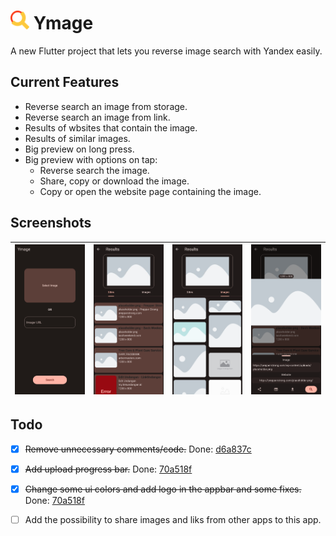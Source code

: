 # <img src="assets/logo.svg" width="30"> Ymage

A new Flutter project that lets you reverse image search with Yandex easily.

## Current Features
- Reverse search an image from storage.
- Reverse search an image from link.
- Results of wbsites that contain the image.
- Results of similar images.
- Big preview on long press.
- Big preview with options on tap:
    - Reverse search the image.
    - Share, copy or download the image.
    -  Copy or open the website page containing the image.


## Screenshots
|![](fastlane/metadata/android/en-US/images/phoneScreenshots/1.png)|![](fastlane/metadata/android/en-US/images/phoneScreenshots/2.png)|![](fastlane/metadata/android/en-US/images/phoneScreenshots/3.png)|![](fastlane/metadata/android/en-US/images/phoneScreenshots/4.png)|
|---|---|---|---|


## Todo

- [x]  ~~Remove unnecessary comments/code.~~ Done: [d6a837c](https://github.com/Blu-Tiger/ymage/commit/d6a837c424cfeead4ff1a28b1f674151560d79bc)

- [x] ~~Add upload progress bar.~~  Done: [70a518f](https://github.com/Blu-Tiger/ymage/commit/70a518f717d8c686b9df4b0cae36bfccd0a6c97b)

- [x] ~~Change some ui colors and add logo in the appbar and some fixes.~~  Done: [70a518f](https://github.com/Blu-Tiger/ymage/commit/70a518f717d8c686b9df4b0cae36bfccd0a6c97b)

- [ ] Add the possibility to share images and liks from other apps to this app.

